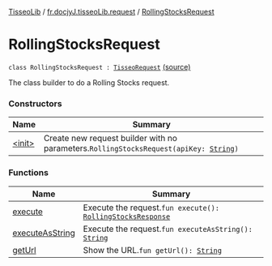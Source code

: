 [TisseoLib](../../index.md) / [fr.docjyJ.tisseoLib.request](../index.md) / [RollingStocksRequest](./index.md)

# RollingStocksRequest

`class RollingStocksRequest : `[`TisseoRequest`](../-tisseo-request/index.md) [(source)](https://github.com/docjyJ/TisseoLib/tree/master/src/main/kotlin/fr/docjyJ/tisseoLib/request/RollingStocksRequest.kt#L14)

The class builder to do a Rolling Stocks request.

### Constructors

| Name | Summary |
|---|---|
| [&lt;init&gt;](-init-.md) | Create new request builder with no parameters.`RollingStocksRequest(apiKey: `[`String`](https://kotlinlang.org/api/latest/jvm/stdlib/kotlin/-string/index.html)`)` |

### Functions

| Name | Summary |
|---|---|
| [execute](execute.md) | Execute the request.`fun execute(): `[`RollingStocksResponse`](../../fr.docjy-j.tisseo-lib.response/-rolling-stocks-response/index.md) |
| [executeAsString](execute-as-string.md) | Execute the request.`fun executeAsString(): `[`String`](https://kotlinlang.org/api/latest/jvm/stdlib/kotlin/-string/index.html) |
| [getUrl](get-url.md) | Show the URL.`fun getUrl(): `[`String`](https://kotlinlang.org/api/latest/jvm/stdlib/kotlin/-string/index.html) |
